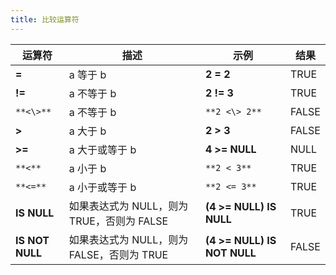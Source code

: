 ```yaml
---
title: 比较运算符
---
```


| 运算符          | 描述                                        | 示例                        | 结果   |
| --------------- | ------------------------------------------- | --------------------------- | ------ |
| **=**           | a 等于 b                                    | **2 = 2**                   | TRUE   |
| **!=**          | a 不等于 b                                  | **2 != 3**                  | TRUE   |
| `**<\>**`       | a 不等于 b                                  | `**2 <\> 2**`               | FALSE  |
| **>**           | a 大于 b                                    | **2 > 3**                   | FALSE  |
| **>=**          | a 大于或等于 b                              | **4 >= NULL**               | NULL   |
| `**<**`         | a 小于 b                                    | `**2 < 3**`                 | TRUE   |
| `**<=**`        | a 小于或等于 b                              | `**2 <= 3**`                | TRUE   |
| **IS NULL**     | 如果表达式为 NULL，则为 TRUE，否则为 FALSE  | **(4 >= NULL) IS NULL**     | TRUE   |
| **IS NOT NULL** | 如果表达式为 NULL，则为 FALSE，否则为 TRUE  | **(4 >= NULL) IS NOT NULL** | FALSE  |